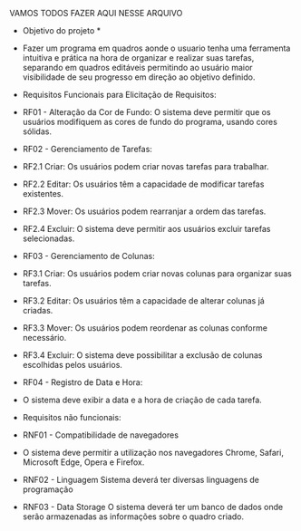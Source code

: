 VAMOS TODOS FAZER AQUI NESSE ARQUIVO

* Objetivo do projeto *


* Fazer um programa em quadros aonde o usuario tenha uma ferramenta intuitiva e prática na hora de organizar e realizar suas tarefas, separando em quadros editáveis permitindo ao usuário maior visibilidade de seu progresso em direção ao objetivo definido.

* Requisitos Funcionais para Elicitação de Requisitos:

* RF01 - Alteração da Cor de Fundo:
O sistema deve permitir que os usuários modifiquem as cores de fundo do programa, usando cores sólidas.

* RF02 - Gerenciamento de Tarefas:
* RF2.1 Criar: Os usuários podem criar novas tarefas para trabalhar.
* RF2.2 Editar: Os usuários têm a capacidade de modificar tarefas existentes.
* RF2.3 Mover: Os usuários podem rearranjar a ordem das tarefas.
* RF2.4 Excluir: O sistema deve permitir aos usuários excluir tarefas selecionadas.

* RF03 - Gerenciamento de Colunas:
* RF3.1 Criar: Os usuários podem criar novas colunas para organizar suas tarefas.
* RF3.2 Editar: Os usuários têm a capacidade de alterar colunas já criadas.
* RF3.3 Mover: Os usuários podem reordenar as colunas conforme necessário.
* RF3.4 Excluir: O sistema deve possibilitar a exclusão de colunas escolhidas pelos usuários.
* RF04 - Registro de Data e Hora:
* O sistema deve exibir a data e a hora de criação de cada tarefa.

* Requisitos não funcionais:

* RNF01 - Compatibilidade de navegadores
* O sistema deve permitir a utilização nos navegadores Chrome, Safari, Microsoft Edge, Opera 
  e Firefox.
* RNF02 - Linguagem
  Sistema deverá ter diversas linguagens de programação
* RNF03 - Data Storage
  O sistema deverá ter um banco de dados onde serão armazenadas as informações sobre o 
  quadro criado.